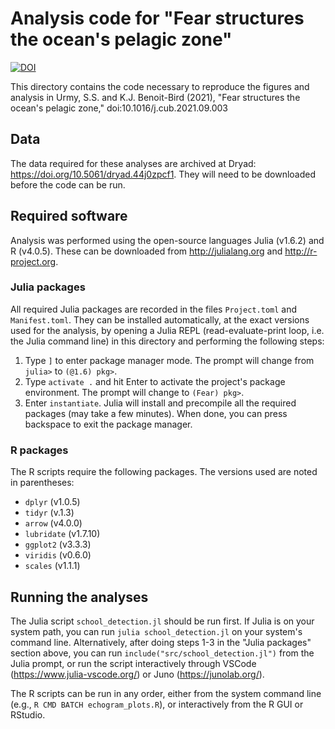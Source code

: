# Analysis code for "Fear structures the ocean's pelagic zone"

[![DOI](https://zenodo.org/badge/397781245.svg)](https://zenodo.org/badge/latestdoi/397781245)

This directory contains the code necessary to reproduce the figures and analysis in Urmy, S.S. and K.J. Benoit-Bird (2021), "Fear structures the ocean's pelagic zone," doi:10.1016/j.cub.2021.09.003

## Data
The data required for these analyses are archived at Dryad: https://doi.org/10.5061/dryad.44j0zpcf1.  They will need to be downloaded before the code can be run.

## Required software

Analysis was performed using the open-source languages Julia (v1.6.2) and R (v4.0.5). These can be downloaded from http://julialang.org and http://r-project.org.

### Julia packages

All required Julia packages are recorded in the files `Project.toml` and `Manifest.toml`.  They can be installed automatically, at the exact versions used for the analysis, by opening a Julia REPL (read-evaluate-print loop, i.e. the Julia command line) in this directory and performing the following steps:

1. Type `]` to enter package manager mode. The prompt will change from `julia>` to `(@1.6) pkg>`.
2. Type `activate .` and hit Enter to activate the project's package environment. The prompt will change to `(Fear) pkg>`.
3. Enter `instantiate`. Julia will install and precompile all the required packages (may take a few minutes).  When done, you can press backspace to exit the package manager.

### R packages

The R scripts require the following packages.  The versions used are noted in parentheses:

* `dplyr` (v1.0.5)
* `tidyr` (v.1.3)
* `arrow` (v4.0.0)
* `lubridate` (v1.7.10)
* `ggplot2` (v3.3.3)
* `viridis` (v0.6.0)
* `scales` (v1.1.1)


## Running the analyses

The Julia script `school_detection.jl` should be run first.  If Julia is on your system path, you can run `julia school_detection.jl` on your system's command line. Alternatively, after doing steps 1-3 in the "Julia packages" section above, you can run `include("src/school_detection.jl")` from the Julia prompt, or run the script interactively through VSCode (https://www.julia-vscode.org/) or Juno (https://junolab.org/).

The R scripts can be run in any order, either from the system command line (e.g., `R CMD BATCH echogram_plots.R`), or interactively from the R GUI or RStudio.
